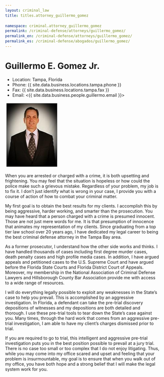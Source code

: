 ```yaml
---
layout: criminal_law
title: titles.attorney_guillermo_gomez

namespace: criminal.attorney_guillermo_gomez
permalink: /criminal-defense/attorneys/guillermo_gomez/
permalink_en: /criminal-defense/attorneys/guillermo_gomez/
permalink_es: /criminal-defense/abogados/guillermo_gomez/
---
```

# Guillermo E. Gomez Jr.

* Location: Tampa, Florida
* Phone: {{ site.data.business.locations.tampa.phone }}
* Fax: {{ site.data.business.locations.tampa.fax }}
* Email: <{{ site.data.business.people.guillermo.email }}>

![Attorney photo](/assets/images/attorney_guillermo_gomez.jpg)

When you are arrested or charged with a crime, it is both upsetting and frightening.  You may feel that the situation is hopeless or how could the police make such a grievous mistake. Regardless of your problem, my job is to fix it.  I don’t just identify what is wrong in your case, I provide you with a course of action of how to combat your criminal matter.

My first goal is to obtain the best results for my clients. I accomplish this by being aggressive, harder working, and smarter than the prosecution. You may have heard that a person charged with a crime is presumed innocent.  Those are not just mere words for me.  It is that presumption of innocence that animates my representation of my clients. Since graduating from a top tier law school over 20 years ago, I have dedicated my legal career to being the best criminal defense attorney in the Tampa Bay area.

As a former prosecutor, I understand how the other side works and thinks. I have handled thousands of cases including first degree murder cases, death penalty cases and high profile media cases.  In addition, I have argued appeals and petitioned cases to the U.S. Supreme Court and have argued before the Florida State Courts and Florida District Court of Appeals.  Moreover, my membership in the National Association of Criminal Defense Lawyers and Hillsborough County Bar Association provide me with access to a wide range of resources.

I will do everything legally possible to exploit any weaknesses in the State’s case to help you prevail.  This is accomplished by an aggressive investigation.  In Florida, a defendant can take the pre-trial discovery depositions of witnesses and my depositions are both detailed and thorough.   I use these pre-trial tools to tear down the State’s case against you. Many times, through the hard work that comes from an aggressive pre-trial investigation, I am able to have my client’s charges dismissed prior to trial.

If you are required to go to trial, this intelligent and aggressive pre-trial investigation puts you in the best position possible to prevail at a jury trial.  There is no case too small or too complex that I do not enjoy litigating. Thus, while you may come into my office scared and upset and feeling that your problem is insurmountable, my goal is to ensure that when you walk out of my office, you have both hope and a strong belief that I will make the legal system work for you.